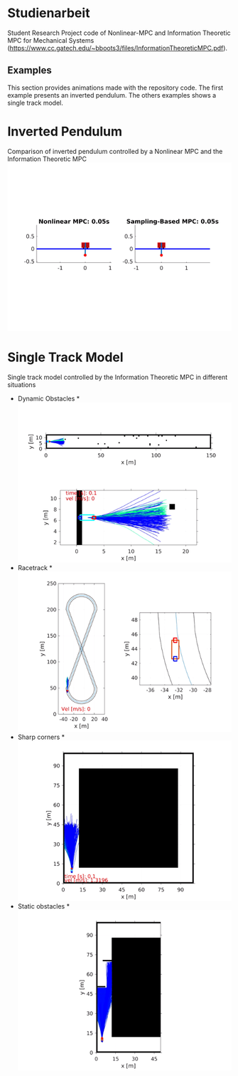 # Studienarbeit
Student Research Project code of Nonlinear-MPC and Information Theoretic MPC for Mechanical Systems (https://www.cc.gatech.edu/~bboots3/files/InformationTheoreticMPC.pdf).

## Examples
This section provides animations made with the repository code. The first example presents an inverted pendulum. The others examples shows a single track model.
# Inverted Pendulum
Comparison of inverted pendulum controlled by a Nonlinear MPC and the Information Theoretic MPC
![](inverted_pendulum.gif)
# Single Track Model
Single track model controlled by the Information Theoretic MPC in different situations
* Dynamic Obstacles
	*![Dynamic Obstacles](dynamic_obstacles.gif)
* Racetrack
	*![Racetrack](eight_track.gif)
* Sharp corners
	*![Sharp corners](square_track.gif)
* Static obstacles
	*![Static obstacles](static_obstacles.gif)


